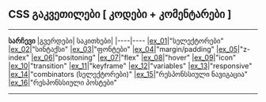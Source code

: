 ## CSS გაკვეთილები [ კოდები + კომენტარები ]

---

**სარჩევი**
|გვერდები| საკითხები|
|----|----
|[ex_01]("http://hell.com")|"სელექტორები"
|[ex_02]("http://hell.com")|"სინტაქსი"
|[ex_03]("http://hell.com")|"ფონტები"
|[ex_04]("http://hell.com")|"margin/padding"
|[ex_05]("http://hell.com")|"z-index"
|[ex_06]("http://hell.com")|"positoning"
|[ex_07]("http://hell.com")|"flex"
|[ex_08]("http://hell.com")|"hover"
|[ex_09]("http://hell.com")|"icon"
|[ex_10]("http://hell.com")|"transition"
|[ex_11]("http://hell.com")|"keyframe"
|[ex_12]("http://hell.com")|"variables"
|[ex_13]("http://hell.com")|"responsive"
|[ex_14]("http://hell.com")|"combinators (სელექტორები)"
|[ex_15]("http://hell.com")|"რესპონსსიული ნავიგაცია"
|[ex_16]("http://hell.com")|"რესპონსსიული პოსტები"

---
